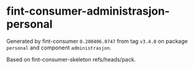 # fint-consumer-administrasjon-personal

Generated by fint-consumer `0.200406.0747` from tag `v3.4.0` on package `personal` and component `administrasjon`.

Based on fint-consumer-skeleton refs/heads/pack.
